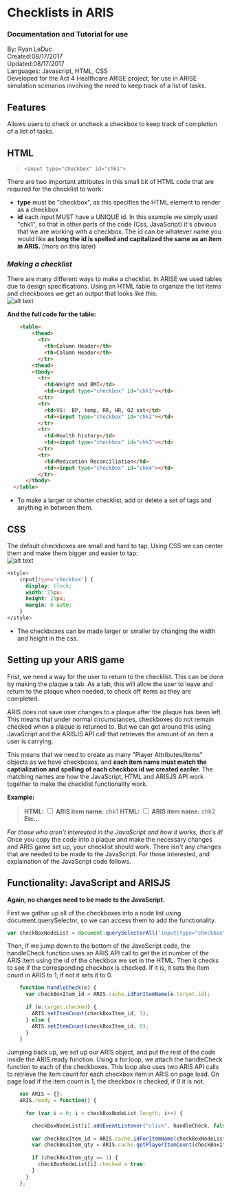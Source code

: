 # Checklists in ARIS
### Documentation and Tutorial for use
By: Ryan LeDuc  
Created:08/17/2017  
Updated:08/17/2017  
Languages: Javascript, HTML, CSS  
Developed for the Act 4 Healthcare ARISE project, for use in ARISE simulation scenarios involving the need to keep track of a list of tasks.  

## Features
Allows users to check or uncheck a checkbox to keep track of completion of a list of tasks.

## HTML
> `<input type="checkbox" id="chk1">`

There are two important attributes in this small bit of HTML code that are required for the checklist to work:
* **type** must be "checkbox", as this specifies the HTML element to render as a checkbox
* **id** each input MUST have a UNIQUE id. In this example we simply used "chk1", so that in other parts of the code (Css, JavaScript) it's obvious that we are working with a checkbox. The id can be whatever name you would like **as long the id is spelled and capitalized the same as an item in ARIS.** (more on this later)

### _Making a checklist_
There are many different ways to make a checklist. In ARISE we used tables due to design specifications. Using an HTML table to organize the list items and checkboxes we get an output that looks like this:  
![alt text](https://github.com/leducrd/ARISE/blob/master/ChecklistForARIS/checklistUnstyled.PNG?raw=true "Unstyled Checklist")

**And the full code for the table:**
```HTML
	<table>
        <thead>
          <tr>
            <th>Column Header</th>
            <th>Column Header</th> 
          </tr>
        <thead>
        <tbody>
          <tr>
            <td>Weight and BMI</td>
            <td><input type="checkbox" id="chk1"></td>
          </tr>
          <tr>
            <td>VS:  BP, temp, RR, HR, O2 sat</td>
            <td><input type="checkbox" id="chk2"></td> 
          </tr>
          <tr>
            <td>Health history</td>
            <td><input type="checkbox" id="chk3"></td> 
          </tr>
          <tr>
            <td>Medication Reconciliation</td>
            <td><input type="checkbox" id="chk4"></td> 
          </tr>
	  </tbody>
  </table>
```
* To make a larger or shorter checklist, add or delete a set of <tr></tr> tags and anything in between them.

## CSS
The default checkboxes are small and hard to tap. Using CSS we can center them and make them bigger and easier to tap:  
![alt text](https://github.com/leducrd/ARISE/blob/master/ChecklistForARIS/checklistBigbox.PNG?raw=true "Unstyled Checklist")
```css
<style>
    input[type='checkbox'] {
      display: block;
      width: 25px;
      height: 25px;
      margin: 0 auto;
    }
</style>
```
* The checkboxes can be made larger or smaller by changing the width and height in the css.
## Setting up your ARIS game
Frist, we need a way for the user to return to the checklist. This can be done by making the plaque a tab. As a tab, this will allow the user to leave and return to the plaque when needed, to check off items as they are completed.

ARIS does not save user changes to a plaque after the plaque has been left. This means that under normal circumstances, checkboxes do not remain checked  when a plaque is returned to. But we can get around this using JavaScript and the ARISJS API call that retrieves the amount of an item a user is carrying.

This means that we need to create as many "Player Attributes/Items" objects as we have checkboxes, and **each item name must match the captialization and spelling of each checkbox id we created eariler.** The matching names are how the JavaScript, HTML and ARISJS API work together to make the checklist functionality work.

**Example:**
> **HTML:** <input type="checkbox" id="chk1">
> **ARIS item name:** chk1
> **HTML:** <input type="checkbox" id="chk2">
> **ARIS item name:** chk2
> **Etc…**

_For those who aren't interested in the JavaScript and how it works, that's it!_ Once you copy the code into a plaque and make the necessary changes and ARIS game set up, your checklist should work. There isn't any changes that are needed to be made to the JavaScript. For those interested, and explaination of the JavaScript code follows.

## Functionality: JavaScript and ARISJS
**Again, no changes need to be made to the JavaScript.**

First we gather up all of the checkboxes into a node list using document.querySelector, so we can access them to add the functionality.
```javascript
var checkBoxNodeList = document.querySelectorAll('input[type="checkbox"]');
```
Then, if we jump down to the bottom of the JavaScript code, the handleCheck function uses an ARIS API call to get the id number of the ARIS item using the id of the checkbox we set in the HTML. Then it checks to see if the corresponding checkbox is checked. If it is, it sets the item count in ARIS to 1, if not it sets it to 0. 
```javascript
    function handleCheck(e) {
      var checkBoxItem_id = ARIS.cache.idForItemName(e.target.id);
      
      if (e.target.checked) {
        ARIS.setItemCount(checkBoxItem_id, 1);
      } else {
        ARIS.setItemCount(checkBoxItem_id, 0);
      }
    }
```
Jumping back up, we set up our ARIS object, and put the rest of the code inside the ARIS.ready function. Using a for loop, we attach the handleCheck function to each of the checkboxes. This loop also uses two ARIS API calls to retrieve the item count for each checkbox item in ARIS on page load. On page load if the item count is 1, the checkbox is checked, if 0 it is not.
```javascript
    var ARIS = {};
    ARIS.ready = function() {
    
      for (var i = 0; i < checkBoxNodeList.length; i++) {

        checkBoxNodeList[i].addEventListener("click", handleCheck, false);
       
        var checkBoxItem_id = ARIS.cache.idForItemName(checkBoxNodeList[i].id); 
        var checkBoxItem_qty = ARIS.cache.getPlayerItemCount(checkBoxItem_id);
        
        if (checkBoxItem_qty == 1) {
          checkBoxNodeList[i].checked = true;
        } 
      } 
    };
```
